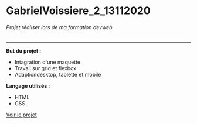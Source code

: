 # GabrielVoissiere_2_13112020
###### Projet réaliser lors de ma formation devweb

----
__But du projet :__
* Intagration d'une maquette
* Travail sur grid et flexbox
* Adaptiondesktop, tablette et mobile

__Langage utilisés :__
* HTML
* CSS

<a href="https://gabrielvoissiere.github.io/GabrielVoissiere_2_13112020/">Voir le projet</a>